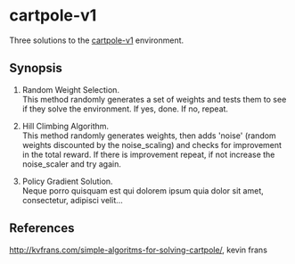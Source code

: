 # cartpole-v1
Three solutions to the [cartpole-v1](https://gym.openai.com/envs/CartPole-v1/) environment.   
  
## Synopsis
1. Random Weight Selection.  
     This method randomly generates a set of weights and tests them to see if they solve the environment. If yes, done. If no, repeat.

2. Hill Climbing Algorithm.  
     This method randomly generates weights, then adds 'noise' (random weights discounted by the noise_scaling) and checks for improvement in the total reward. If there is improvement repeat, if not increase the noise_scaler and try again.

3. Policy Gradient Solution.  
     Neque porro quisquam est qui dolorem ipsum quia dolor sit amet, consectetur, adipisci velit...

## References
http://kvfrans.com/simple-algoritms-for-solving-cartpole/, kevin frans
